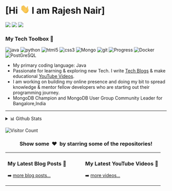 # [Hi <img src="https://raw.githubusercontent.com/ABSphreak/ABSphreak/master/gifs/Hi.gif" width="30px"> I am Rajesh Nair]
[<img height="30" src="https://img.shields.io/badge/twitter-%231DA1F2.svg?&style=for-the-badge&logo=twitter&logoColor=white" />][twitter]
[<img height="30" src = "https://img.shields.io/badge/Youtube-%23E4405F.svg?&style=for-the-badge&logo=Youtube&logoColor=white">][Youtube] 
[<img height="30" src="https://img.shields.io/badge/linkedin-blue.svg?&style=for-the-badge&logo=linkedin&logoColor=white" />][LinkedIn]
<!--
![alt text](https://github.com/ayushi7rawat/ayushi7rawat/blob/master/cover2.png)
-->

### My Tech Toolbox 🧰

<p align="left">
 
<img src="https://cdn4.iconfinder.com/data/icons/logos-and-brands/512/181_Java_logo_logos-128.png" alt="java" width="40" height="40"/> 
<img src="https://cdn3.iconfinder.com/data/icons/logos-and-brands-adobe/512/267_Python-512.png" alt="python" width="40" height="40"/> 
<img src="https://upload.wikimedia.org/wikipedia/commons/thumb/6/61/HTML5_logo_and_wordmark.svg/512px-HTML5_logo_and_wordmark.svg.png" alt="html5" height="40"/> 
<img src="https://upload.wikimedia.org/wikipedia/commons/thumb/d/d5/CSS3_logo_and_wordmark.svg/1200px-CSS3_logo_and_wordmark.svg.png" alt="css3" height="40"/> 
<img src="https://cdn4.iconfinder.com/data/icons/logos-3/512/mongodb-2-512.png" alt="Mongo" width="40" height="40"/> 
<img src="https://www.vectorlogo.zone/logos/git-scm/git-scm-icon.svg" alt="git" width="40" height="40"/> 
<img src="https://dbdb.io/media/logos/openedge.png" alt="Progress" width="40" height="40"/>
<img src="https://cdn3.iconfinder.com/data/icons/logos-and-brands-adobe/512/97_Docker-512.png" alt="Docker" width="40" height="40"/>
<img src="https://upload.wikimedia.org/wikipedia/commons/2/29/Postgresql_elephant.svg" alt="PostGreSQL" width="40" height="40"/>
</p>

 

* My primary coding language: Java
* Passionate for learning & exploring new Tech. I write [Tech Blogs](https://csrepo.blogspot.com/) & make educational [YouTube Videos](https://www.youtube.com/channel/UCNnyXez3-1s06t8tkXuzY5g).
* I am working on building my online presence and doing my bit to spread knowledge & mentor fellow developers who are starting out their programming journey.
* MongoDB Champion and MongoDB User Group Community Leader for Bangalore,India
<!--* 🏠 Hogwarts House: Griffindor-->
<!--* If you play Call of Duty- add me: Blackhood@00-->
<!--* I am currently learning Docker-->
<!--* I’m currently working on my portfolio. -->
<!-- * Ask me about anything, I'll be happy to help.-->
<!-- -->
<!--* I'm looking to collaborate on Open source project for Hacktoberfest-->

---

<table><tr><td valign="top" width="50%">

### My Latest Blog Posts 🌱
<!-- BLOG-POST-LIST:START 
- [What is Git and Github? | Git vs GitHub](https://ayushirawat.com/what-is-git-and-github-or-git-vs-github)
- [Best Podcasts for Python](https://ayushirawat.com/best-podcasts-for-python)
- [Automate Cowin Vaccine slots Availability using Python](https://ayushirawat.com/automate-cowin-vaccine-slots-availablity-using-python)
- [What is Competitive Programming | Beginners Guide](https://ayushirawat.com/what-is-competitive-programming-or-beginners-guide)
- [Best IDE's for Python](https://ayushirawat.com/best-ides-for-python)-->
<!-- BLOG-POST-LIST:END -->
➡️ [more blog posts...](https://csrepo.blogspot.com/)
</td>
<td valign="top" width="50%">

### My Latest YouTube Videos 🌱
<!-- YOUTUBE:START 
- [1869. Longer Contiguous Segments of Ones than Zeros ](https://www.youtube.com/watch?v=aer6x0sTA7g)
- [What is Git and GitHub? ](https://www.youtube.com/watch?v=nWIAc-9EFdg)
- [How to Develop & Showcase Soft Skills ](https://www.youtube.com/watch?v=bLcjvkMTRyo)
- [Top 5 Podcasts for Python ](https://www.youtube.com/watch?v=jAOkWehMF6E)
- [How to Automate CoWin Vaccine Notifier using Python ](https://www.youtube.com/watch?v=HrTQqSKWClE)
-->
<!-- YOUTUBE:END -->
➡️ [more videos...](https://www.youtube.com/channel/UCNnyXez3-1s06t8tkXuzY5g)
</td>

 <details>
<summary>📊 Github Stats</summary>

<p align="center"> <img src="https://github-readme-stats.vercel.app/api?username=vemarahub&show_icons=true&theme=gotham" alt="Vemara Hub | Stats" />

</details>


 ![Visitor Count](https://profile-counter.glitch.me/{vemarahub}/count.svg)


[twitter]: https://twitter.com/HubVemara
[youtube]: https://www.youtube.com/channel/UCNnyXez3-1s06t8tkXuzY5g
[Hashnode]: https://ayushirawat.com
[gmail]: https://gmail.com
[linkedin]: https://www.linkedin.com/in/rajesh-nair-4773ba41/
[Medium]: https://rajeshsnair99.medium.com/
[Facebook]: https://www.facebook.com/vemarahub

<h3 align="center">Show some &nbsp;❤️&nbsp; by starring some of the repositories!</h3>
